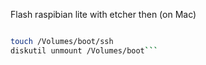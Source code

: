 Flash raspibian lite with etcher then (on Mac)
```sh

touch /Volumes/boot/ssh
diskutil unmount /Volumes/boot```
